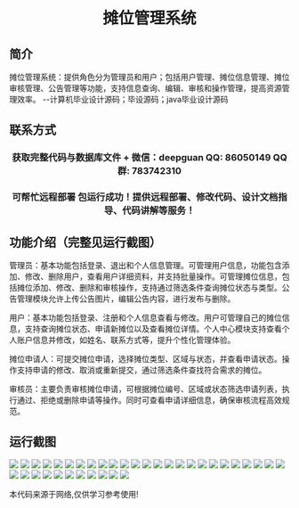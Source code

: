 <p><h1 align="center">摊位管理系统</h1></p>

## 简介
摊位管理系统：提供角色分为管理员和用户；包括用户管理、摊位信息管理、摊位审核管理、公告管理等功能，支持信息查询、编辑、审核和操作管理，提高资源管理效率。    --计算机毕业设计源码；毕设源码；java毕业设计源码


## 联系方式
<p><h3 align="center">获取完整代码与数据库文件 + 微信：deepguan QQ: 86050149 QQ群: 783742310</h3></p>
<p><h3 align="center">可帮忙远程部署 包运行成功！提供远程部署、修改代码、设计文档指导、代码讲解等服务！</h3></p>

## 功能介绍（完整见运行截图）
管理员：基本功能包括登录、退出和个人信息管理。可管理用户信息，功能包含添加、修改、删除用户，查看用户详细资料，并支持批量操作。可管理摊位信息，包括摊位添加、修改、删除和审核操作，支持通过筛选条件查询摊位状态与类型。公告管理模块允许上传公告图片，编辑公告内容，进行发布与删除。

用户：基本功能包括登录、注册和个人信息查看与修改。用户可管理自己的摊位信息，支持查询摊位状态、申请新摊位以及查看摊位详情。个人中心模块支持查看个人账户信息并修改，如姓名、联系方式等，提升个性化管理体验。

摊位申请人：可提交摊位申请，选择摊位类型、区域与状态，并查看申请状态。操作支持申请的修改、取消或重新提交，通过筛选条件查找符合需求的摊位。

审核员：主要负责审核摊位申请，可根据摊位编号、区域或状态筛选申请列表，执行通过、拒绝或删除申请等操作。同时可查看申请详细信息，确保审核流程高效规范。


## 运行截图
![](img/001.jpg)
![](img/002.jpg)
![](img/003.jpg)
![](img/004.jpg)
![](img/005.jpg)
![](img/006.jpg)
![](img/007.jpg)
![](img/008.jpg)
![](img/009.jpg)
![](img/010.jpg)
![](img/011.jpg)
![](img/012.jpg)
![](img/013.jpg)
![](img/014.jpg)
![](img/015.jpg)
![](img/016.jpg)
![](img/017.jpg)
![](img/018.jpg)
![](img/019.jpg)
![](img/020.jpg)
![](img/021.jpg)
![](img/022.jpg)
![](img/023.jpg)
![](img/024.jpg)
![](img/025.jpg)
![](img/026.jpg)
![](img/027.jpg)
![](img/028.jpg)
![](img/029.jpg)
![](img/030.jpg)
![](img/031.jpg)
![](img/032.jpg)
![](img/033.jpg)
![](img/034.jpg)
![](img/035.jpg)
![](img/036.jpg)

<p>本代码来源于网络,仅供学习参考使用!</p>
